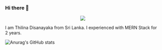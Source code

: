 ### Hi there 👋 
<p align="center">
  <a href="https://github.com/DenverCoder1/readme-typing-svg"><img src="https://readme-typing-svg.herokuapp.com?lines=Hi,+I'm+Thilina.;I+love+open-source.;I+love+programming.;I+love+learning.;I+love+spreading+knowledge.;&center=true&width=500&height=50"></a>
</p>
I am Thilina Disanayaka from Sri Lanka. I experienced with MERN Stack for 2 years.

![Anurag's GitHub stats](https://github-readme-stats.vercel.app/api?username=dltmthilina&show_icons=true)

<!--
**dltmthilina/dltmthilina** is a ✨ _special_ ✨ repository because its `README.md` (this file) appears on your GitHub profile.

Here are some ideas to get you started:

- 🔭 I’m currently working on ...
- 🌱 I’m currently learning ...
- 👯 I’m looking to collaborate on ...
- 🤔 I’m looking for help with ...
- 💬 Ask me about ...
- 📫 How to reach me: ...
- 😄 Pronouns: ...
- ⚡ Fun fact: ...
-->
